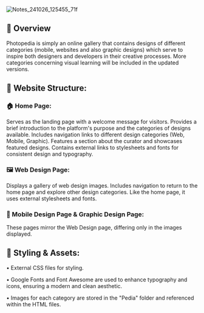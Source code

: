 ![Notes_241026_125455_71f](https://github.com/user-attachments/assets/effe04a8-7483-47f0-ad95-8647e8441435)

## 💫 Overview 
Photopedia is simply an online gallery that contains designs of different categories (mobile, websites and also graphic designs) which serve to inspire both designers and developers in their creative processes. More categories concerning visual learning will be included in the updated versions.


## 📃 Website Structure:

### 🏠 Home Page:

Serves as the landing page with a welcome message for visitors.
Provides a brief introduction to the platform's purpose and the categories of designs available.
Includes navigation links to different design categories (Web, Mobile, Graphic).
Features a section about the curator and showcases featured designs.
Contains external links to stylesheets and fonts for consistent design and typography.


### 🖼 Web Design Page:

Displays a gallery of web design images.
Includes navigation to return to the home page and explore other design categories.
Like the home page, it uses external stylesheets and fonts.


### 🎨 Mobile Design Page & Graphic Design Page:

These pages mirror the Web Design page, differing only in the images displayed.


## 💼 Styling & Assets:

• External CSS files for styling.

• Google Fonts and Font Awesome are used to enhance typography and icons, ensuring a modern and clean aesthetic.

• Images for each category are stored in the "Pedia" folder and referenced within the HTML files.
